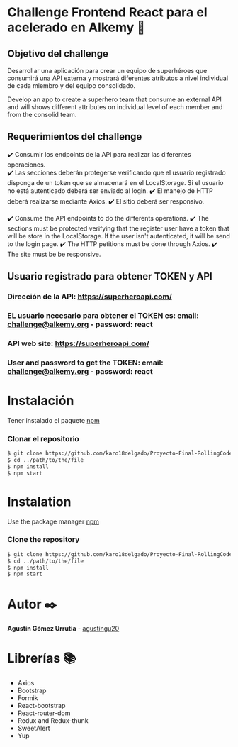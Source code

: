 # Challenge Frontend React para el acelerado en Alkemy :rocket:
## Objetivo del challenge
Desarrollar una aplicación para crear un equipo de superhéroes que consumirá una API externa y mostrará diferentes atributos a nivel individual de cada miembro y del equipo consolidado.

Develop an app to create a superhero team that consume an external API and will shows different attributes on individual level of each member and from the consolid team.

## Requerimientos del challenge

✔️ Consumir los endpoints de la API para realizar las diferentes operaciones.
<br />
✔️ Las secciones deberán protegerse verificando que el usuario registrado disponga de un token que se almacenará en el LocalStorage. Si el usuario no está autenticado deberá ser enviado al login.
✔️ El manejo de HTTP deberá realizarse mediante Axios.
✔️ El sitio deberá ser responsivo.


✔️ Consume the API endpoints to do the differents operations.
✔️ The sections must be protected verifying that the register user have a token that will be store in the LocalStorage. If the user isn't autenticated, it will be send to the login page.
✔️ The HTTP petitions must be done through Axios.
✔️ The site must be be responsive.

## Usuario registrado para obtener TOKEN y API
### Dirección de la API: https://superheroapi.com/
### EL usuario necesario para obtener el TOKEN es: email: challenge@alkemy.org - password: react

### API web site: https://superheroapi.com/
### User and password to get the TOKEN: email: challenge@alkemy.org - password: react

# Instalación
Tener instalado el paquete [npm](https://www.npmjs.com/)

### Clonar el repositorio

```bash
$ git clone https://github.com/karo18delgado/Proyecto-Final-RollingCode.git
$ cd ../path/to/the/file
$ npm install
$ npm start

```

# Instalation
Use the package manager [npm](https://www.npmjs.com/)

### Clone the repository

```bash
$ git clone https://github.com/karo18delgado/Proyecto-Final-RollingCode.git
$ cd ../path/to/the/file
$ npm install
$ npm start

```

# Autor ✒️
**Agustín Gómez Urrutia** - [agustingu20](https://github.com/agustingu20)

# Librerías 📚
- Axios
- Bootstrap
- Formik
- React-bootstrap
- React-router-dom
- Redux and Redux-thunk
- SweetAlert
- Yup
